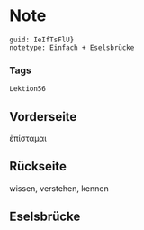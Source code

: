 # Note
```
guid: IeIfTsFlU}
notetype: Einfach + Eselsbrücke
```

### Tags
```
Lektion56
```

## Vorderseite
ἐπίσταμαι

## Rückseite
wissen, verstehen, kennen

## Eselsbrücke

